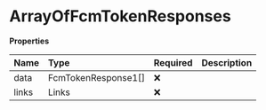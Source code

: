 # ArrayOfFcmTokenResponses

**Properties**

| Name  | Type                | Required | Description |
| :---- | :------------------ | :------- | :---------- |
| data  | FcmTokenResponse1[] | ❌       |             |
| links | Links               | ❌       |             |
